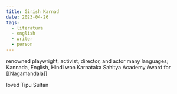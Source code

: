 ```yaml
---
title: Girish Karnad
date: 2023-04-26
tags:
  - literature
  - english
  - writer
  - person
---
```


renowned playwright, activist, director, and actor
many languages; Kannada, English, Hindi
won Karnataka Sahitya Academy Award for [[Nagamandala]]

loved Tipu Sultan
